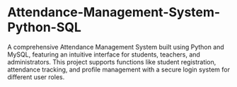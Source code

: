 # Attendance-Management-System-Python-SQL
A comprehensive Attendance Management System built using Python and MySQL, featuring an intuitive interface for students, teachers, and administrators. This project supports functions like student registration, attendance tracking, and profile management with a secure login system for different user roles.
